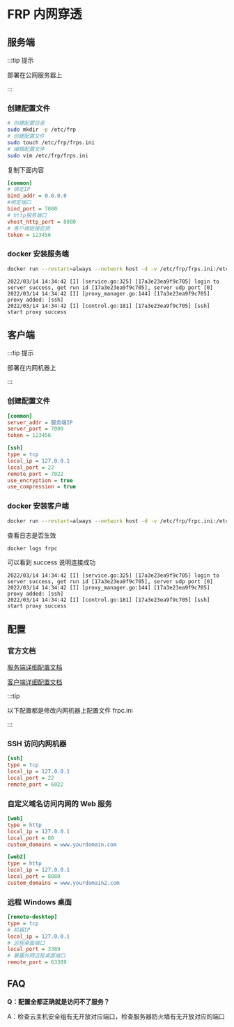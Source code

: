 # FRP 内网穿透

## 服务端

:::tip 提示

部署在公网服务器上

:::

### 创建配置文件

```bash
# 创建配置目录
sudo mkdir -p /etc/frp
# 创建配置文件
sudo touch /etc/frp/frps.ini
# 编辑配置文件
sudo vim /etc/frp/frps.ini
```

复制下面内容

```ini
[common]
# 绑定IP
bind_addr = 0.0.0.0
#绑定端口
bind_port = 7000
# http服务端口
vhost_http_port = 8080
# 客户端链接密钥
token = 123456
```

### docker 安装服务端

```bash
docker run --restart=always --network host -d -v /etc/frp/frps.ini:/etc/frp/frps.ini --name frps snowdreamtech/frps
```

```
2022/03/14 14:34:42 [I] [service.go:325] [17a3e23ea9f9c705] login to server success, get run id [17a3e23ea9f9c705], server udp port [0]
2022/03/14 14:34:42 [I] [proxy_manager.go:144] [17a3e23ea9f9c705] proxy added: [ssh]
2022/03/14 14:34:42 [I] [control.go:181] [17a3e23ea9f9c705] [ssh] start proxy success
```



## 客户端

:::tip 提示

部署在内网机器上

:::

### 创建配置文件

```ini
[common]
server_addr = 服务端IP
server_port = 7000
token = 123456

[ssh]
type = tcp
local_ip = 127.0.0.1
local_port = 22
remote_port = 7022
use_encryption = true
use_compression = true
```

### docker 安装客户端

```bash
docker run --restart=always --network host -d -v /etc/frp/frpc.ini:/etc/frp/frpc.ini --name frpc snowdreamtech/frpc
```

查看日志是否生效

```bash
docker logs frpc
```

可以看到 success 说明连接成功

```
2022/03/14 14:34:42 [I] [service.go:325] [17a3e23ea9f9c705] login to server success, get run id [17a3e23ea9f9c705], server udp port [0]
2022/03/14 14:34:42 [I] [proxy_manager.go:144] [17a3e23ea9f9c705] proxy added: [ssh]
2022/03/14 14:34:42 [I] [control.go:181] [17a3e23ea9f9c705] [ssh] start proxy success
```





## 配置

### 官方文档

[服务端详细配置文档](https://gofrp.org/docs/reference/server-configures/)

[客户端详细配置文档](https://gofrp.org/docs/reference/client-configures/)

:::tip

以下配置都是修改内网机器上配置文件 frpc.ini

:::

### SSH 访问内网机器



```ini
[ssh]
type = tcp
local_ip = 127.0.0.1
local_port = 22
remote_port = 6022
```

### 自定义域名访问内网的 Web 服务

```ini
[web]
type = http
local_ip = 127.0.0.1
local_port = 80
custom_domains = www.yourdomain.com

[web2]
type = http
local_ip = 127.0.0.1
local_port = 8080
custom_domains = www.yourdomain2.com
```

### 远程 Windows 桌面

```ini
[remote-desktop]
type = tcp
# 机器IP
local_ip = 127.0.0.1
# 远程桌面端口
local_port = 3389
# 暴露外网远程桌面端口
remote_port = 63389
```



## FAQ

**Q：配置全都正确就是访问不了服务？**

A：检查云主机安全组有无开放对应端口，检查服务器防火墙有无开放对应的端口
